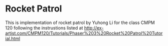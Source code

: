 # Rocket Patrol

This is implementation of rocket patrol by Yuhong Li for the class CMPM 120 following the instrustions listed at http://ex-artist.com/CMPM120/Tutorials/Phaser%203%20Rocket%20Patrol%20Tutorial.html